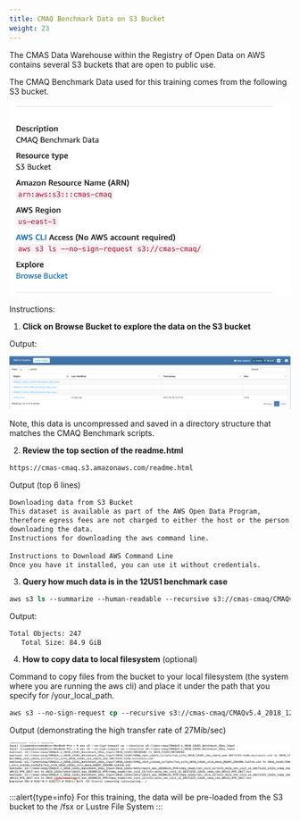```yaml
---
title: CMAQ Benchmark Data on S3 Bucket
weight: 23
---
```


The CMAS Data Warehouse within the Registry of Open Data on AWS contains several S3 buckets that are open to public use.

The CMAQ Benchmark Data used for this training comes from the following S3 bucket.

![cmaq benchmark data on s3](/static/images/2-cmaq-benchmark-data-s3.png)

Instructions:

1. **Click on Browse Bucket to explore the data on the S3 bucket**

Output:

![cmaq benchmark data on s3](/static/images/2-browse-cmas-cmaq-s3-bucket.png)

Note, this data is uncompressed and saved in a directory structure that matches the CMAQ Benchmark scripts.


2. **Review the top section of the readme.html**

```csh
https://cmas-cmaq.s3.amazonaws.com/readme.html
```

Output (top 6 lines)

```
Downloading data from S3 Bucket
This dataset is available as part of the AWS Open Data Program, therefore egress fees are not charged to either the host or the person downloading the data.
Instructions for downloading the aws command line.

Instructions to Download AWS Command Line
Once you have it installed, you can use it without credentials.

```


3. **Query how much data is in the 12US1 benchmark case**

```csh
aws s3 ls --summarize --human-readable --recursive s3://cmas-cmaq/CMAQv5.4_2018_12US1_Benchmark_2Day_Input
```

Output:

```
Total Objects: 247
   Total Size: 84.9 GiB

```

4. **How to copy data to local filesystem** (optional)

Command to copy files from the bucket to your local filesystem (the system where you are running the aws cli) and place it under the path that you specify for /your_local_path.

```csh
aws s3 --no-sign-request cp --recursive s3://cmas-cmaq/CMAQv5.4_2018_12US1_Benchmark_2Day_Input /your_local_path/
```

Output (demonstrating the high transfer rate of 27Mib/sec)

![aws copy rate](/static/images/2-aws-cp-transfer-rate.png)


:::alert{type=info}
For this training, the data will be pre-loaded from the S3 bucket to the /fsx or Lustre File System
:::

